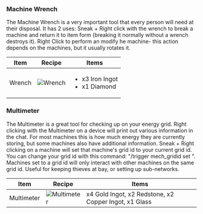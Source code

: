 ### Machine Wrench

The Machine Wrench is a very important tool that every person will need at their disposal. It has 2 uses: Sneak + Right click with the wrench to break a machine and return it to item form (breaking it normally without a wrench destroys it). Right Click to perform an modify he machine- this action depends on the machines, but it usually rotates it.

| Item | Recipe | Items |
|------|--------|-------|
| Wrench | ![Wrench](https://cdn.discordapp.com/attachments/739536694398812230/879172140685996073/wrench.png) | <ul><li>x3 Iron Ingot</li><li>x1 Diamond</li></ul> |

### Multimeter

The Multimeter is a great tool for checking up on your energy grid. Right clicking with the Multimeter on a device will print out various information in the chat. For most machines this is how much energy they are currently storing, but some machines also have additional information. Sneak + Right clicking on a machine will set that machine's grid id to your current grid id. You can change your grid id with this command: "/trigger mech_gridid set <value>". Machines set to a grid id will only interact with other machines on the same grid id. Useful for keeping thieves at bay, or setting up sub-networks.

| Item | Recipe | Items |
|------|--------|-------|
| Multimeter| ![Multimeter](https://cdn.discordapp.com/attachments/739536694398812230/879172308504297512/multimeter.png) | x4 Gold Ingot, x2 Redstone, x2 Copper Ingot, x1 Glass
